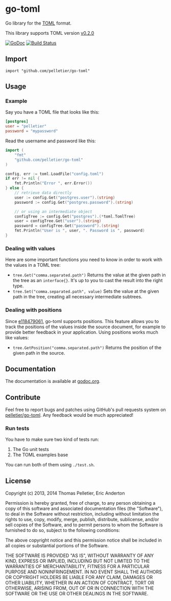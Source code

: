 # go-toml

Go library for the [TOML](https://github.com/mojombo/toml) format.

This library supports TOML version
[v0.2.0](https://github.com/mojombo/toml/blob/master/versions/toml-v0.2.0.md)

[![GoDoc](https://godoc.org/github.com/pelletier/go-toml?status.svg)](http://godoc.org/github.com/pelletier/go-toml)
[![Build Status](https://travis-ci.org/pelletier/go-toml.svg?branch=master)](https://travis-ci.org/pelletier/go-toml)

## Import

    import "github.com/pelletier/go-toml"

## Usage

### Example

Say you have a TOML file that looks like this:

```toml
[postgres]
user = "pelletier"
password = "mypassword"
```

Read the username and password like this:

```go
import (
    "fmt"
    "github.com/pelletier/go-toml"
)

config, err := toml.LoadFile("config.toml")
if err != nil {
    fmt.Println("Error ", err.Error())
} else {
    // retrieve data directly
    user := config.Get("postgres.user").(string)
    password := config.Get("postgres.password").(string)

    // or using an intermediate object
    configTree := config.Get("postgres").(*toml.TomlTree)
    user = configTree.Get("user").(string)
    password = configTree.Get("password").(string)
    fmt.Println("User is ", user, ". Password is ", password)
}
```

### Dealing with values

Here are some important functions you need to know in order to work with the
values in a TOML tree:

* `tree.Get("comma.separated.path")` Returns the value at the given path in the
  tree as an `interface{}`. It's up to you to cast the result into the right
  type.
* `tree.Set("comma.separated.path", value)` Sets the value at the given path in
  the tree, creating all necessary intermediate subtrees.

### Dealing with positions

Since
[e118479061](https://github.com/pelletier/go-toml/commit/e1184790610b20d0541fc9f57c181cc5b1fc78be),
go-toml supports positions. This feature allows you to track the positions of
the values inside the source document, for example to provide better feedback in
your application. Using positions works much like values:

* `tree.GetPosition("comma.separated.path")` Returns the position of the given
  path in the source.

## Documentation

The documentation is available at
[godoc.org](http://godoc.org/github.com/pelletier/go-toml).

## Contribute

Feel free to report bugs and patches using GitHub's pull requests system on
[pelletier/go-toml](https://github.com/pelletier/go-toml). Any feedback would be
much appreciated!

### Run tests

You have to make sure two kind of tests run:

1. The Go unit tests
2. The TOML examples base

You can run both of them using `./test.sh`.

## License

Copyright (c) 2013, 2014 Thomas Pelletier, Eric Anderton

Permission is hereby granted, free of charge, to any person obtaining a copy of
this software and associated documentation files (the "Software"), to deal in
the Software without restriction, including without limitation the rights to
use, copy, modify, merge, publish, distribute, sublicense, and/or sell copies
of the Software, and to permit persons to whom the Software is furnished to do
so, subject to the following conditions:

The above copyright notice and this permission notice shall be included in all
copies or substantial portions of the Software.

THE SOFTWARE IS PROVIDED "AS IS", WITHOUT WARRANTY OF ANY KIND, EXPRESS OR
IMPLIED, INCLUDING BUT NOT LIMITED TO THE WARRANTIES OF MERCHANTABILITY,
FITNESS FOR A PARTICULAR PURPOSE AND NONINFRINGEMENT. IN NO EVENT SHALL THE
AUTHORS OR COPYRIGHT HOLDERS BE LIABLE FOR ANY CLAIM, DAMAGES OR OTHER
LIABILITY, WHETHER IN AN ACTION OF CONTRACT, TORT OR OTHERWISE, ARISING FROM,
OUT OF OR IN CONNECTION WITH THE SOFTWARE OR THE USE OR OTHER DEALINGS IN THE
SOFTWARE.

